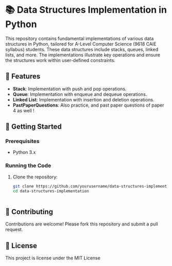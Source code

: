 # 📚 Data Structures Implementation in Python

This repository contains fundamental implementations of various data structures in Python, tailored for A-Level Computer Science (9618 CAIE syllabus) students. These data structures include stacks, queues, linked lists, and more. The implementations illustrate key operations and ensure the structures work within user-defined constraints.

## 🌟 Features

- **Stack**: Implementation with push and pop operations.
- **Queue**: Implementation with enqueue and dequeue operations.
- **Linked List**: Implementation with insertion and deletion operations.
- **PastPaperQuestions**: Also practice, and past paper questions of paper 4 as well ! 

## 🚀 Getting Started

### Prerequisites

- Python 3.x

### Running the Code

1. Clone the repository:
   ```bash
   git clone https://github.com/yourusername/data-structures-implementation.git
   cd data-structures-implementation
 

## 🤝 Contributing
  Contributions are welcome! Please fork this repository and submit a pull request. 

## 📜 License
This project is license under the MIT License
